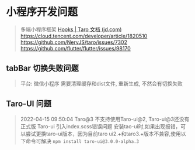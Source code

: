 # 小程序开发问题

> 多端小程序框架
> [Hooks | Taro 文档 (jd.com)](https://taro-docs.jd.com/taro/docs/hooks)
> <https://cloud.tencent.com/developer/article/1820510>
> <https://github.com/NervJS/taro/issues/7302>
> <https://github.com/flutter/flutter/issues/98170>

## tabBar 切换失败问题

> 平台: 微信小程序
> 需要清理缓存和dist文件, 重新生成, 不然会有切换失败

## Taro-UI 问题

> 2022-04-15 09:50:04 Taro@3 不支持使用Taro-ui@2, Taro-ui@3还没有正式版
> Taro-ui 引入index.scss错误问题
安装tao-ui时,如果出现报错，可以尝试更换taro-ui版本，因为目前taro ui2.+和taro3.+版本不兼容,使用以下命令可解决
`npm install taro-ui@3.0.0-alpha.3`
